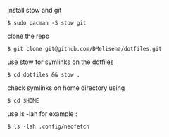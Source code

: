 install stow and git
```
$ sudo pacman -S stow git
```
clone the repo
```
$ git clone git@github.com/DMelisena/dotfiles.git
```
use stow for symlinks on the dotfiles
```
$ cd dotfiles && stow .
```
check symlinks on home directory using
```
$ cd $HOME
```
use  ls -lah <insert file here>
for example :
```
$ ls -lah .config/neofetch
```
